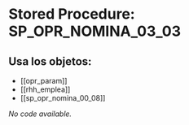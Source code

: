 # Stored Procedure: SP_OPR_NOMINA_03_03

## Usa los objetos:
- [[opr_param]]
- [[rhh_emplea]]
- [[sp_opr_nomina_00_08]]

*No code available.*
